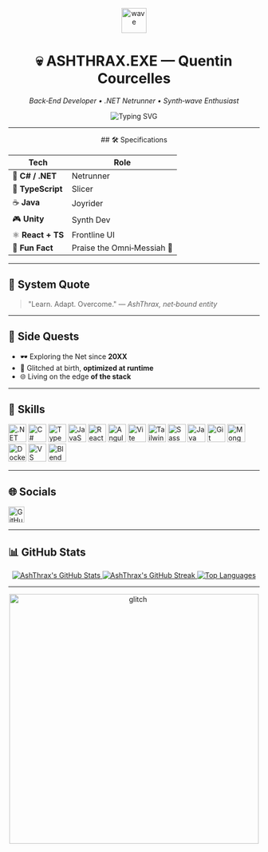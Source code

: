 <!-- README – Cyberpunk 2077 Inspired (Markdown‑only) -->

<p align="center">
  <img src="https://user-images.githubusercontent.com/18350557/176309783-0785949b-9127-417c-8b55-ab5a4333674e.gif" width="50" alt="wave"/>
</p>

<h1 align="center">💀 ASHTHRAX.EXE — Quentin Courcelles</h1>

<p align="center"><em>Back‑End Developer • .NET Netrunner • Synth‑wave Enthusiast</em></p>

<p align="center">
  <img src="https://readme-typing-svg.demolab.com?font=Orbitron&size=22&duration=3000&pause=1000&color=FCEE09&center=true&vCenter=true&width=480&lines=Jacking+into+Night+City...;Injecting+netcode...;System+Armed+%26+Online." alt="Typing SVG" />
</p>

---
<div align="center">
  ## 🛠️ Specifications
  
  | Tech              | Role                       |
  | ----------------- | -------------------------- |
  | 🧠 **C# / .NET**  | Netrunner                  |
  | 🧪 **TypeScript** | Slicer                     |
  | ☕ **Java**        | Joyrider                   |
  | 🎮 **Unity**      | Synth Dev                  |
  | ⚛️ **React + TS** | Frontline UI               |
  | 🤖 **Fun Fact**   | Praise the Omni‑Messiah 🔧 |
  
  ---
</div>

## 💬 System Quote

> "Learn. Adapt. Overcome."
> — *AshThrax, net‑bound entity*

---

## 🧠 Side Quests

* 🕶️ Exploring the Net since **20XX**
* 🧬 Glitched at birth, **optimized at runtime**
* 🌐 Living on the edge **of the stack**

---

## 🚀 Skills

<p align="left">
  <a href="https://dotnet.microsoft.com/" target="_blank"><img src="https://raw.githubusercontent.com/danielcranney/readme-generator/main/public/icons/skills/dot-net-colored.svg" width="36" height="36" alt=".NET"/></a>
  <a href="https://docs.microsoft.com/en-us/dotnet/csharp/"><img src="https://raw.githubusercontent.com/danielcranney/readme-generator/main/public/icons/skills/csharp-colored.svg" width="36" height="36" alt="C#"/></a>
  <a href="https://www.typescriptlang.org/"><img src="https://raw.githubusercontent.com/danielcranney/readme-generator/main/public/icons/skills/typescript-colored.svg" width="36" height="36" alt="TypeScript"/></a>
  <a href="https://developer.mozilla.org/en-US/docs/Web/JavaScript"><img src="https://raw.githubusercontent.com/danielcranney/readme-generator/main/public/icons/skills/javascript-colored.svg" width="36" height="36" alt="JavaScript"/></a>
  <a href="https://reactjs.org/"><img src="https://raw.githubusercontent.com/danielcranney/readme-generator/main/public/icons/skills/react-colored.svg" width="36" height="36" alt="React"/></a>
  <a href="https://angular.io/"><img src="https://raw.githubusercontent.com/danielcranney/readme-generator/main/public/icons/skills/angularjs-colored.svg" width="36" height="36" alt="Angular"/></a>
  <a href="https://vitejs.dev/"><img src="https://raw.githubusercontent.com/danielcranney/readme-generator/main/public/icons/skills/vite-colored.svg" width="36" height="36" alt="Vite"/></a>
  <a href="https://tailwindcss.com/"><img src="https://raw.githubusercontent.com/danielcranney/readme-generator/main/public/icons/skills/tailwindcss-colored.svg" width="36" height="36" alt="TailwindCSS"/></a>
  <a href="https://sass-lang.com/"><img src="https://raw.githubusercontent.com/danielcranney/readme-generator/main/public/icons/skills/sass-colored.svg" width="36" height="36" alt="Sass"/></a>
  <a href="https://www.oracle.com/java/"><img src="https://raw.githubusercontent.com/danielcranney/readme-generator/main/public/icons/skills/java-colored.svg" width="36" height="36" alt="Java"/></a>
  <a href="https://git-scm.com/"><img src="https://raw.githubusercontent.com/danielcranney/readme-generator/main/public/icons/skills/git-colored.svg" width="36" height="36" alt="Git"/></a>
  <a href="https://www.mongodb.com/"><img src="https://raw.githubusercontent.com/danielcranney/readme-generator/main/public/icons/skills/mongodb-colored.svg" width="36" height="36" alt="MongoDB"/></a>
  <a href="https://www.docker.com/"><img src="https://raw.githubusercontent.com/danielcranney/readme-generator/main/public/icons/skills/docker-colored.svg" width="36" height="36" alt="Docker"/></a>
  <a href="https://code.visualstudio.com/"><img src="https://raw.githubusercontent.com/danielcranney/readme-generator/main/public/icons/skills/visualstudiocode-colored.svg" width="36" height="36" alt="VS Code"/></a>
  <a href="https://www.blender.org/"><img src="https://raw.githubusercontent.com/danielcranney/readme-generator/main/public/icons/skills/blender-colored.svg" width="36" height="36" alt="Blender"/></a>
</p>

---

## 🌐 Socials

<p align="left">
  <a href="https://github.com/AshThrax" target="_blank">
    <picture>
      <source media="(prefers-color-scheme: dark)" srcset="https://raw.githubusercontent.com/danielcranney/readme-generator/main/public/icons/socials/github-dark.svg" />
      <source media="(prefers-color-scheme: light)" srcset="https://raw.githubusercontent.com/danielcranney/readme-generator/main/public/icons/socials/github.svg" />
      <img src="https://raw.githubusercontent.com/danielcranney/readme-generator/main/public/icons/socials/github.svg" width="32" height="32" alt="GitHub"/>
    </picture>
  </a>
</p>

---

## 📊 GitHub Stats

<p align="center">
  <a href="https://github.com/AshThrax">
    <img src="https://github-readme-stats.vercel.app/api?username=AshThrax&show_icons=true&count_private=true&hide_border=true&bg_color=1c1917&title_color=0891b2&icon_color=0891b2&text_color=ffffff" alt="AshThrax's GitHub Stats"/>
  </a>
  <a href="https://github.com/AshThrax">
    <img src="https://github-readme-streak-stats.herokuapp.com/?user=AshThrax&hide_border=true&background=1c1917&stroke=ffffff&ring=0891b2&currStreakNum=ffffff&fire=0891b2" alt="AshThrax's GitHub Streak"/>
  </a>
  <a href="https://github.com/AshThrax">
    <img src="https://github-readme-stats.vercel.app/api/top-langs/?username=AshThrax&langs_count=10&hide_border=true&layout=compact&bg_color=1c1917&title_color=0891b2&text_color=ffffff" alt="Top Languages"/>
  </a>
</p>

---

<p align="center">
  <img src="https://media.giphy.com/media/h9dYbS3FzTDo0/giphy.gif" width="500" alt="glitch"/>
</p>
